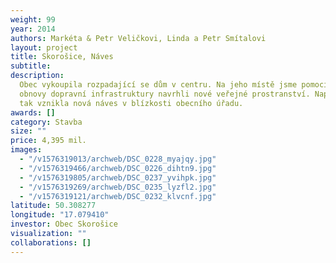 ```yaml
---
weight: 99
year: 2014
authors: Markéta & Petr Veličkovi, Linda a Petr Smítalovi
layout: project
title: Skorošice, Náves
subtitle:
description:
  Obec vykoupila rozpadající se dům v centru. Na jeho místě jsme pomocí
  obnovy dopravní infrastruktury navrhli nové veřejné prostranství. Naproti škole
  tak vznikla nová náves v blízkosti obecního úřadu.
awards: []
category: Stavba
size: ""
price: 4,395 mil.
images:
  - "/v1576319013/archweb/DSC_0228_myajqy.jpg"
  - "/v1576319466/archweb/DSC_0226_dihtn9.jpg"
  - "/v1576319805/archweb/DSC_0237_yvihpk.jpg"
  - "/v1576319269/archweb/DSC_0235_lyzfl2.jpg"
  - "/v1576319121/archweb/DSC_0232_klvcnf.jpg"
latitude: 50.308277
longitude: "17.079410"
investor: Obec Skorošice
visualization: ""
collaborations: []
---
```

